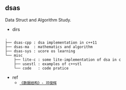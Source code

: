 

## dsas
Data Struct and Algorithm Study.

 - dirs

```
.
├── dsas-cpp : dsa implementation in c++11
├── dsas-ma  : mathematics and algorithm
├── dsas-sys : ucore os learning
└── misc
    ├── lite-c : some lite-implementation of dsa in c
    ├── usestl : examples of c++stl
    └── code   : code pratice
```

 - ref
    - [`《数据结构》- 邓俊辉`](http://www.xuetangx.com/courses/TsinghuaX/30240184X/2014_T2/about?Spam=3)
